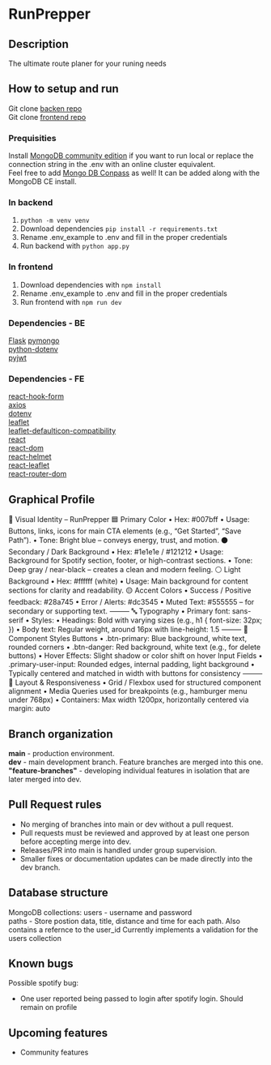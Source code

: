 # RunPrepper

## Description
The ultimate route planer for your runing needs

## How to setup and run
Git clone [backen repo](https://github.com/dangosailing/aidev24_webdev_be/)  
Git clone [frontend repo](https://github.com/dangosailing/aidev24_webdev_fe/)  

### Prequisities
Install [MongoDB community edition](https://www.mongodb.com/try/download/community) if you want to run local or replace the connection string in the .env with an online cluster equivalent.    
Feel free to add [Mongo DB Conpass](https://www.mongodb.com/try/download/compass) as well! It can be added along with the MongoDB CE install.  

### In backend
  1. `python -m venv venv`
  2.  Download dependencies `pip install -r requirements.txt`
  3.  Rename .env_example to .env and fill in the proper credentials
  4.  Run backend with `python app.py`

### In frontend  
  1.  Download dependencies with `npm install`
  2.  Rename .env_example to .env and fill in the proper credentials
  3.  Run frontend with `npm run dev`

### Dependencies - BE
[Flask](https://pypi.org/project/Flask/)
[pymongo](https://pypi.org/project/pymongo/)  
[python-dotenv](https://pypi.org/project/python-dotenv/)  
[pyjwt](https://pyjwt.readthedocs.io/en/stable//)

### Dependencies - FE
[react-hook-form](https://www.npmjs.com/package/react-hook-form)  
[axios](https://www.npmjs.com/package/axios)  
[dotenv](https://www.npmjs.com/package/dotenv)  
[leaflet](https://www.npmjs.com/package/leaflet)  
[leaflet-defaulticon-compatibility](https://www.npmjs.com/package/leaflet-defaulticon-compatibility)  
[react](https://www.npmjs.com/package/react)  
[react-dom](https://www.npmjs.com/package/react-dom)  
[react-helmet](https://www.npmjs.com/package/react-helmet)  
[react-leaflet](https://www.npmjs.com/package/react-leaflet)  
[react-router-dom](https://www.npmjs.com/package/react-router-dom)  

## Graphical Profile  
🎨 Visual Identity – RunPrepper
🟦 Primary Color
    •    Hex: #007bff
    •    Usage: Buttons, links, icons for main CTA elements (e.g., “Get Started”, “Save Path”).
    •    Tone: Bright blue – conveys energy, trust, and motion.
⚫ Secondary / Dark Background
    •    Hex: #1e1e1e / #121212
    •    Usage: Background for Spotify section, footer, or high-contrast sections.
    •    Tone: Deep gray / near-black – creates a clean and modern feeling.
⚪ Light Background
    •    Hex: #ffffff (white)
    •    Usage: Main background for content sections for clarity and readability.
🟡 Accent Colors
    •    Success / Positive feedback: #28a745
    •    Error / Alerts: #dc3545
    •    Muted Text: #555555 – for secondary or supporting text.
⸻
🔤 Typography
    •    Primary font: sans-serif
    •    Styles:
    •    Headings: Bold with varying sizes (e.g., h1 { font-size: 32px; })
    •    Body text: Regular weight, around 16px with line-height: 1.5
⸻
🧩 Component Styles
Buttons
    •    .btn-primary: Blue background, white text, rounded corners
    •    .btn-danger: Red background, white text (e.g., for delete buttons)
    •    Hover Effects: Slight shadow or color shift on hover
Input Fields
    •    .primary-user-input: Rounded edges, internal padding, light background
    •    Typically centered and matched in width with buttons for consistency
⸻
🧭 Layout & Responsiveness
    •    Grid / Flexbox used for structured component alignment
    •    Media Queries used for breakpoints (e.g., hamburger menu under 768px)
    •    Containers: Max width 1200px, horizontally centered via margin: auto


## Branch organization
**main** - production environment.  
**dev** - main development branch. Feature branches are merged into this one.  
**"feature-branches"** - developing individual features in isolation that are later merged into dev.

## Pull Request rules
- No merging of branches into main or dev without a pull request.  
- Pull requests must be reviewed and approved by at least one person before accepting merge into dev.  
- Releases/PR into main is handled under group supervision.  
- Smaller fixes or documentation updates can be made directly into the dev branch.

## Database structure
MongoDB collections:
users - username and password  
paths - Store postion data, title, distance and time for each path. Also contains a refernce to the user_id
Currently implements a validation for the users collection

## Known bugs
Possible spotify bug:
- One user reported being passed to login after spotify login. Should remain on profile

## Upcoming features
- Community features
